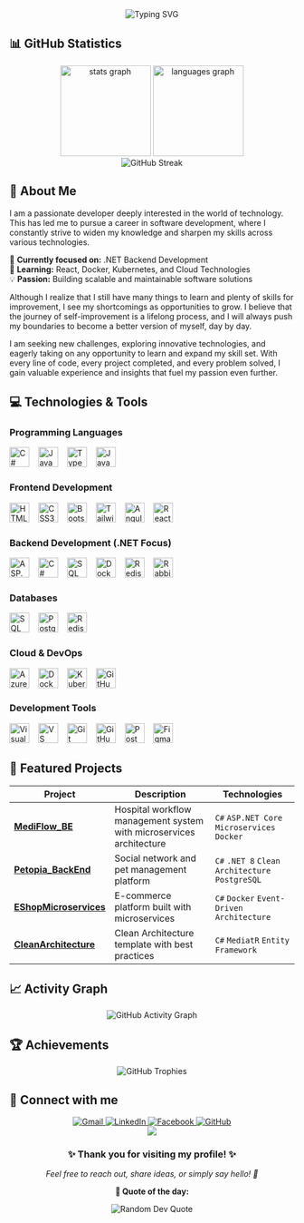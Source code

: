 <div align="center">
    <img src="https://readme-typing-svg.herokuapp.com?font=Fira+Code&weight=700&pause=1000&color=98d2c0&center=true&vCenter=true&width=600&lines=Hi+there+%3Ccoder%2F%3E!+👋;I+am+Nhat+Huy+🚀;Back-End+Developer+from+Vietnam+🇻🇳;Passionate+about+.NET+%26+Modern+Technologies+💻" alt="Typing SVG" />
</div>

<!-- <div align="center">
  <img src="https://komarev.com/ghpvc/?username=ddnhuy&style=flat-square&color=blue" alt="Profile views" />
  <img src="https://img.shields.io/github/followers/ddnhuy?style=flat-square&color=blue" alt="Followers" />
  <img src="https://img.shields.io/github/stars/ddnhuy?style=flat-square&color=blue" alt="Stars" />
</div> -->

## 📊 **GitHub Statistics**

<div align="center">
  <img src="https://github-readme-stats.vercel.app/api?username=ddnhuy&hide_title=false&hide_rank=false&show_icons=true&count_private=true&disable_animations=false&theme=dracula&locale=en&hide_border=true" height="160" alt="stats graph" />
  <img src="https://github-readme-stats.vercel.app/api/top-langs?username=ddnhuy&locale=en&hide_title=false&layout=compact&card_width=320&langs_count=10&theme=dracula&hide_border=true" height="160" alt="languages graph" />
</div>

<div align="center">
  <img src="https://github-readme-streak-stats.herokuapp.com/?user=ddnhuy&theme=dracula&hide_border=true" alt="GitHub Streak" />
</div>

## 🚀 **About Me**

I am a passionate developer deeply interested in the world of technology. This has led me to pursue a career in software development, where I constantly strive to widen my knowledge and sharpen my skills across various technologies.

🎯 **Currently focused on:** .NET Backend Development  
🌱 **Learning:** React, Docker, Kubernetes, and Cloud Technologies  
💡 **Passion:** Building scalable and maintainable software solutions

Although I realize that I still have many things to learn and plenty of skills for improvement, I see my shortcomings as opportunities to grow. I believe that the journey of self-improvement is a lifelong process, and I will always push my boundaries to become a better version of myself, day by day.

I am seeking new challenges, exploring innovative technologies, and eagerly taking on any opportunity to learn and expand my skill set. With every line of code, every project completed, and every problem solved, I gain valuable experience and insights that fuel my passion even further.

## 💻 **Technologies & Tools**

### **Programming Languages**
<div align="left">
  <img src="https://skillicons.dev/icons?i=cs" height="35" alt="C# logo" title="C#" />
  <img width="8" />
  <img src="https://skillicons.dev/icons?i=js" height="35" alt="JavaScript logo" title="JavaScript" />
  <img width="8" />
  <img src="https://skillicons.dev/icons?i=ts" height="35" alt="TypeScript logo" title="TypeScript" />
  <img width="8" />
  <img src="https://skillicons.dev/icons?i=java" height="35" alt="Java logo" title="Java" />
</div>

### **Frontend Development**
<div align="left">
  <img src="https://skillicons.dev/icons?i=html" height="35" alt="HTML5 logo" title="HTML5" />
  <img width="8" />
  <img src="https://skillicons.dev/icons?i=css" height="35" alt="CSS3 logo" title="CSS3" />
  <img width="8" />
  <img src="https://skillicons.dev/icons?i=bootstrap" height="35" alt="Bootstrap logo" title="Bootstrap" />
  <img width="8" />
  <img src="https://skillicons.dev/icons?i=tailwind" height="35" alt="TailwindCSS logo" title="TailwindCSS" />
  <img width="8" />
  <img src="https://skillicons.dev/icons?i=angular" height="35" alt="Angular logo" title="Angular" />
  <img width="8" />
  <img src="https://skillicons.dev/icons?i=react" height="35" alt="React logo" title="React (Learning)" />
</div>

### **Backend Development (.NET Focus)**
<div align="left">
  <img src="https://skillicons.dev/icons?i=dotnet" height="35" alt="ASP.NET Core logo" title="ASP.NET Core" />
  <img width="8" />
  <img src="https://skillicons.dev/icons?i=cs" height="35" alt="C# logo" title="C# - Primary Language" />
  <img width="8" />
  <img src="https://cdn.jsdelivr.net/gh/devicons/devicon/icons/microsoftsqlserver/microsoftsqlserver-plain.svg" height="35" alt="SQL Server logo" title="Entity Framework" />
  <img width="8" />
  <img src="https://skillicons.dev/icons?i=docker" height="35" alt="Docker logo" title="Docker" />
  <img width="8" />
  <img src="https://skillicons.dev/icons?i=redis" height="35" alt="Redis logo" title="Redis" />
  <img width="8" />
  <img src="https://skillicons.dev/icons?i=rabbitmq" height="35" alt="RabbitMQ logo" title="RabbitMQ" />
</div>

### **Databases**
<div align="left">
  <img src="https://cdn.jsdelivr.net/gh/devicons/devicon/icons/microsoftsqlserver/microsoftsqlserver-plain.svg" height="35" alt="SQL Server logo" title="SQL Server" />
  <img width="8" />
  <img src="https://skillicons.dev/icons?i=postgres" height="35" alt="PostgreSQL logo" title="PostgreSQL" />
  <img width="8" />
  <img src="https://skillicons.dev/icons?i=redis" height="35" alt="Redis logo" title="Redis Cache" />
</div>

### **Cloud & DevOps**
<div align="left">
  <img src="https://skillicons.dev/icons?i=azure" height="35" alt="Azure logo" title="Microsoft Azure" />
  <img width="8" />
  <img src="https://skillicons.dev/icons?i=docker" height="35" alt="Docker logo" title="Docker" />
  <img width="8" />
  <img src="https://skillicons.dev/icons?i=kubernetes" height="35" alt="Kubernetes logo" title="Kubernetes" />
  <img width="8" />
  <img src="https://skillicons.dev/icons?i=githubactions" height="35" alt="GitHub Actions logo" title="GitHub Actions" />
</div>

### **Development Tools**
<div align="left">
  <img src="https://skillicons.dev/icons?i=visualstudio" height="35" alt="Visual Studio logo" title="Visual Studio" />
  <img width="8" />
  <img src="https://skillicons.dev/icons?i=vscode" height="35" alt="VS Code logo" title="VS Code" />
  <img width="8" />
  <img src="https://skillicons.dev/icons?i=git" height="35" alt="Git logo" title="Git" />
  <img width="8" />
  <img src="https://skillicons.dev/icons?i=github" height="35" alt="GitHub logo" title="GitHub" />
  <img width="8" />
  <img src="https://www.vectorlogo.zone/logos/getpostman/getpostman-icon.svg" alt="Postman logo" height="35" title="Postman" />
  <img width="8" />
  <img src="https://skillicons.dev/icons?i=figma" height="35" alt="Figma logo" title="Figma" />
</div>

## 🌟 **Featured Projects**

<div align="center">
  
| Project | Description | Technologies |
|---------|-------------|-------------|
| **[MediFlow_BE](https://github.com/ddnhuy/MediFlow_BE)** | Hospital workflow management system with microservices architecture | `C#` `ASP.NET Core` `Microservices` `Docker` |
| **[Petopia_BackEnd](https://github.com/ddnhuy/Petopia_BackEnd)** | Social network and pet management platform | `C#` `.NET 8` `Clean Architecture` `PostgreSQL` |
| **[EShopMicroservices](https://github.com/ddnhuy/EShopMicroservices)** | E-commerce platform built with microservices | `C#` `Docker` `Event-Driven Architecture` |
| **[CleanArchitecture](https://github.com/ddnhuy/CleanArchitecture)** | Clean Architecture template with best practices | `C#` `MediatR` `Entity Framework` |

</div>

## 📈 **Activity Graph**

<div align="center">
  <img src="https://github-readme-activity-graph.vercel.app/graph?username=ddnhuy&theme=dracula&bg_color=282a36&hide_border=true" alt="GitHub Activity Graph" />
</div>

## 🏆 **Achievements**

<div align="center">
  <img src="https://github-profile-trophy.vercel.app/?username=ddnhuy&theme=dracula&no-frame=true&no-bg=true&margin-w=4&row=1" alt="GitHub Trophies" />
</div>

## 🤝 **Connect with me**

<div align="center">
  <a href="mailto:doan.nhathuy.03@gmail.com" target="_blank">
    <img src="https://img.shields.io/badge/Gmail-D14836?style=for-the-badge&logo=gmail&logoColor=white" alt="Gmail" />
  </a>
  <a href="https://www.linkedin.com/in/ddnhathuy/" target="_blank">
    <img src="https://img.shields.io/badge/LinkedIn-0077B5?style=for-the-badge&logo=linkedin&logoColor=white" alt="LinkedIn" />
  </a>
  <a href="https://www.facebook.com/ddnHuy" target="_blank">
    <img src="https://img.shields.io/badge/Facebook-1877F2?style=for-the-badge&logo=facebook&logoColor=white" alt="Facebook" />
  </a>
  <a href="https://github.com/ddnhuy" target="_blank">
    <img src="https://img.shields.io/badge/GitHub-100000?style=for-the-badge&logo=github&logoColor=white" alt="GitHub" />
  </a>
</div>

<div align="center">
  <img src="https://capsule-render.vercel.app/api?type=waving&color=gradient&height=100&section=footer" />
</div>

<div align="center">
  <h3>✨ Thank you for visiting my profile! ✨</h3>
  <p><em>Feel free to reach out, share ideas, or simply say hello! 👋</em></p>
  
  **💭 Quote of the day:**
  <div align="center">
    <img src="https://quotes-github-readme.vercel.app/api?type=horizontal&theme=tokyonight" alt="Random Dev Quote" />
  </div>
</div>

<!--
<img src="https://raw.githubusercontent.com/ddnhuy/ddnhuy/output/snake.svg" alt="Snake animation" />
-->
